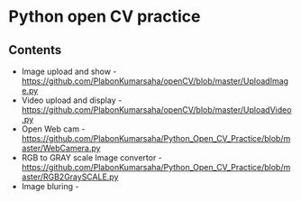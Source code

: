 # Python open CV practice

## Contents
* Image upload and show - https://github.com/PlabonKumarsaha/openCV/blob/master/UploadImage.py
* Video upload and display - https://github.com/PlabonKumarsaha/openCV/blob/master/UploadVideo.py
* Open Web cam - https://github.com/PlabonKumarsaha/Python_Open_CV_Practice/blob/master/WebCamera.py
* RGB to GRAY scale Image convertor - https://github.com/PlabonKumarsaha/Python_Open_CV_Practice/blob/master/RGB2GraySCALE.py
* Image bluring -
